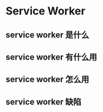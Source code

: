 # Service Worker

## service worker 是什么

## service worker 有什么用

## service worker 怎么用

## service worker 缺陷
